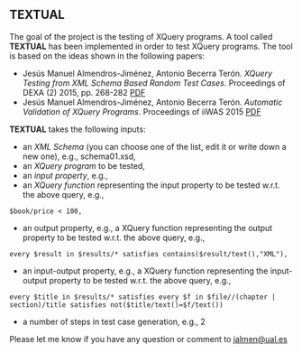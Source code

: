 ## TEXTUAL

The goal of the project is the testing of XQuery programs. A tool called __TEXTUAL__ has been implemented in order to test XQuery programs. The tool is based on the ideas shown in the following papers:

* Jesús Manuel Almendros-Jiménez, Antonio Becerra Terón. _XQuery Testing from XML Schema Based Random Test Cases_. Proceedings of DEXA (2) 2015, pp. 268-282 [PDF](http://textualtesting.cloudapp.net/textual/Papers/Dexa2015.pdf)
* Jesús Manuel Almendros-Jiménez, Antonio Becerra Terón. _Automatic Validation of XQuery Programs_. 
Proceedings of iiWAS 2015 [PDF](http://textualtesting.cloudapp.net/textual/Papers/iiWAS2015.pdf)

__TEXTUAL__ takes the following inputs:

+ an _XML Schema_ (you can choose one of the list, edit it or write down a new one), e.g., schema01.xsd,
+ an _XQuery program_ to be tested,
+ an _input property_, e.g., 
+ an _XQuery function_ representing the input property to be tested w.r.t. the above query, e.g., 

~~~
$book/price < 100,
~~~

+ an output property, e.g., a XQuery function representing the output property to be tested w.r.t. the above query, e.g., 

~~~
every $result in $results/* satisfies contains($result/text(),"XML"),
~~~

+ an input-output property, e.g., a XQuery function representing the input-output property to be tested w.r.t. the above query, e.g., 

~~~
every $title in $results/* satisfies every $f in $file//(chapter | section)/title satisfies not($title/text()=$f/text()) 
~~~

+ a number of steps in test case generation, e.g., 2

Please let me know if you have any question or comment to [jalmen@ual.es](mailto:jalmen@ual.es)